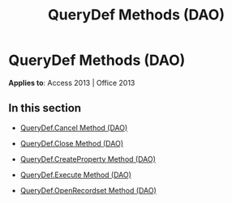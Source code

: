 ﻿---
title: QueryDef Methods (DAO)
TOCTitle: Methods
ms:assetid: f83b6936-6f43-40b3-84c2-7fb9303afac2
ms:mtpsurl: https://msdn.microsoft.com/en-us/library/Dn180152(v=office.15)
ms:contentKeyID: 52075101
ms.date: 09/18/2015
mtps_version: v=office.15
---

# QueryDef Methods (DAO)


**Applies to**: Access 2013 | Office 2013

## In this section

  - [QueryDef.Cancel Method (DAO)](querydef-cancel-method-dao.md)

  - [QueryDef.Close Method (DAO)](querydef-close-method-dao.md)

  - [QueryDef.CreateProperty Method (DAO)](querydef-createproperty-method-dao.md)

  - [QueryDef.Execute Method (DAO)](querydef-execute-method-dao.md)

  - [QueryDef.OpenRecordset Method (DAO)](querydef-openrecordset-method-dao.md)

